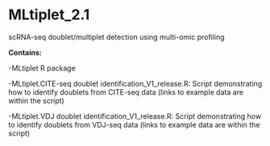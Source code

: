 # MLtiplet_2.1
scRNA-seq doublet/multiplet detection using multi-omic profiling


**Contains:**

-MLtiplet R package

-MLtiplet.CITE-seq doublet identification_V1_release.R: Script demonstrating how to identify doublets from CITE-seq data (links to example data are within the script)

-MLtiplet.VDJ doublet identification_V1_release.R: Script demonstrating how to identify doublets from VDJ-seq data (links to example data are within the script)
